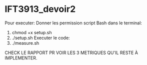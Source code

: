 # IFT3913_devoir2

Pour executer:
Donner les permission script Bash dans le terminal:
  1) chmod +x setup.sh
  2) ./setup.sh
Executer le code:
  3) ./measure.sh


  CHECK LE RAPPORT PR VOIR LES 3 METRIQUES QU'IL RESTE À IMPLEMENTER.
